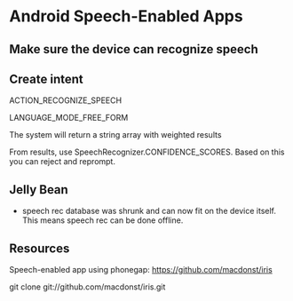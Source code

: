 # Android Speech-Enabled Apps

## Make sure the device can recognize speech

## Create intent

ACTION_RECOGNIZE_SPEECH

LANGUAGE_MODE_FREE_FORM

The system will return a string array with weighted results

From results, use SpeechRecognizer.CONFIDENCE_SCORES. Based on this you can reject and reprompt.

## Jelly Bean

* speech rec database was shrunk and can now fit on the device itself. This means speech rec can be done offline.

## Resources

Speech-enabled app using phonegap: https://github.com/macdonst/iris

git clone git://github.com/macdonst/iris.git